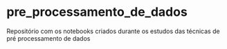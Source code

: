 # pre_processamento_de_dados
Repositório com os notebooks criados durante os estudos das técnicas de pré processamento de dados
